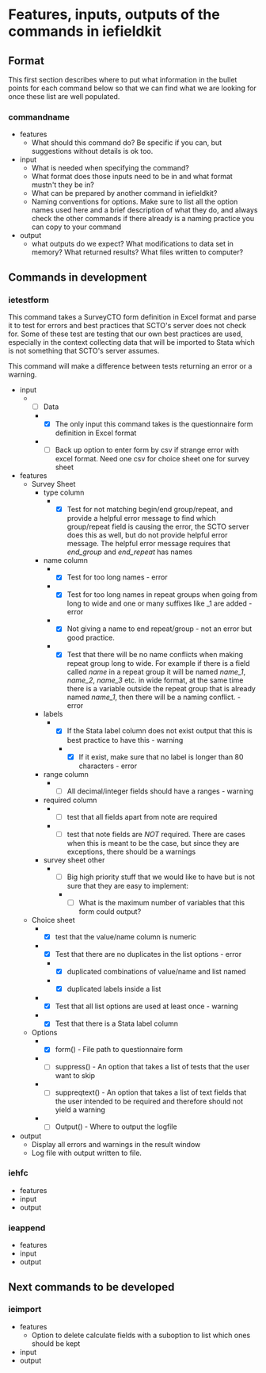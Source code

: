 # Features, inputs, outputs of the commands in iefieldkit

## Format

This first section describes where to put what information in the bullet points for each command below so that we can find what we are looking for once these list are well populated.

### commandname

* features
  * What should this command do? Be specific if you can, but suggestions without details is ok too.
* input
  * What is needed when specifying the command?
  * What format does those inputs need to be in and what format mustn't they be in?
  * What can be prepared by another command in iefieldkit?
  * Naming conventions for options. Make sure to list all the option names used here and a brief description of what they do, and always check the other commands if there already is a naming practice you can copy to your command
* output
  * what outputs do we expect? What modifications to data set in memory? What returned results? What files written to computer?

## Commands in development

### ietestform

This command takes a SurveyCTO form definition in Excel format and parse it to test for errors and best practices that SCTO's server does not check for. Some of these test are testing that our own best practices are used, especially in the context collecting data that will be imported to Stata which is not something that SCTO's server assumes.

This command will make a difference between tests returning an error or a warning.

* input
  * -[ ] Data
    * -[x] The only input this command takes is the questionnaire form definition in Excel format
    * -[ ] Back up option to enter form by csv if strange error with excel format. Need one csv for choice sheet one for survey sheet
* features
  * Survey Sheet
    * type column
      * -[x] Test for not matching begin/end group/repeat, and provide a helpful error message to find which group/repeat field is causing the error, the SCTO server does this as well, but do not provide helpful error message. The helpful error message requires that _end_group_ and _end_repeat_ has names
    * name column
      * -[x] Test for too long names - error
      * -[x] Test for too long names in repeat groups when going from long to wide and one or many suffixes like \_1 are added - error
      * -[x] Not giving a name to end repeat/group - not an error but good practice.
      * -[x] Test that there will be no name conflicts when making repeat group long to wide. For example if there is a field called _name_ in a repeat group it will be named *name_1*, *name_2*, *name_3* etc. in wide format, at the same time there is a variable outside the repeat group that is already named *name_1*, then there will be a naming conflict. - error
    * labels
      * -[x] If the Stata label column does not exist output that this is best practice to have this - warning
        * -[x] If it exist, make sure that no label is longer than 80 characters - error    
    * range column
      * -[ ] All decimal/integer fields should have a ranges - warning
    * required column
      *  -[ ] test that all fields apart from note are required
      *  -[ ] test that note fields are _NOT_ required. There are cases when this is meant to be the case, but since they are exceptions, there should be a warnings
    * survey sheet other
      * -[ ] Big high priority stuff that we would like to have but is not sure that they are easy to implement:
        * -[ ] What is the maximum number of variables that this form could output?
   * Choice sheet
     * -[x] test that the value/name column is numeric
     * -[x] Test that there are no duplicates in the list options - error
       * -[x] duplicated combinations of value/name and list named
       * -[x] duplicated labels inside a list
     * -[x] Test that all list options are used at least once - warning
     * -[x] Test that there is a Stata label column
  * Options
    * -[x] form() - File path to questionnaire form
    * -[ ] suppress() - An option that takes a list of tests that the user want to skip
    * -[ ] suppreqtext() - An option that takes a list of text fields that the user intended to be required and therefore should not yield a warning
    * -[ ] Output() - Where to output the logfile
* output
  * Display all errors and warnings in the result window
  * Log file with output written to file.

### iehfc
* features
* input
* output
### ieappend
* features
* input
* output

## Next commands to be developed

### ieimport
* features
  * Option to delete calculate fields with a suboption to list which ones should be kept
* input
* output
